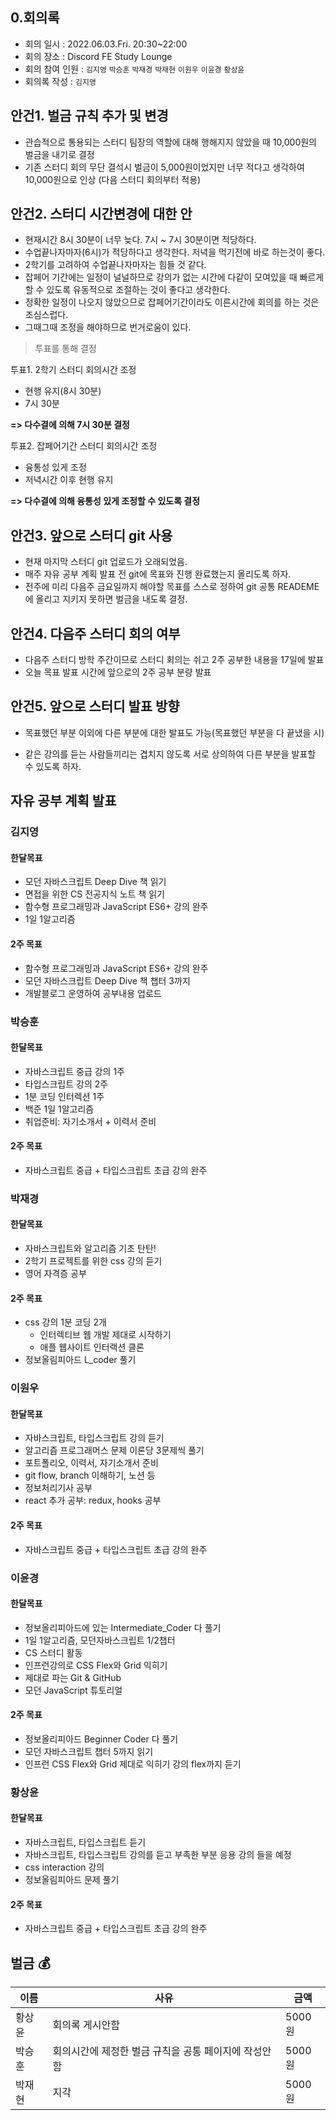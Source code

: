 ## 0.회의록

- 회의 일시 : 2022.06.03.Fri. 20:30~22:00
- 회의 장소 : Discord FE Study Lounge
- 회의 참여 인원 : `김지영` `박승훈` `박재경` `박재현` `이원우` `이윤경` `황상윤`
- 회의록 작성 : `김지영`



## 안건1. 벌금 규칙 추가 및 변경

- 관습적으로 통용되는 스터디 팀장의 역할에 대해 행해지지 않았을 때 10,000원의 벌금을 내기로 결정
- 기존 스터디 회의 무단 결석시 벌금이 5,000원이었지만 너무 적다고 생각하여 10,000원으로 인상 (다음 스터디 회의부터 적용)



## 안건2. 스터디 시간변경에 대한 안

- 현재시간 8시 30분이 너무 늦다. 7시 ~ 7시 30분이면 적당하다.
- 수업끝나자마자(6시)가 적당하다고 생각한다.  저녁을 먹기전에 바로 하는것이 좋다.
- 2학기를 고려하여 수업끝나자마자는 힘들 것 같다.
- 잡페어 기간에는 일정이 널널하므로 강의가 없는 시간에 다같이 모여있을 때 빠르게 할 수 있도록 유동적으로 조절하는 것이 좋다고 생각한다.
- 정확한 일정이 나오지 않았으므로 잡페어기간이라도 이른시간에 회의를 하는 것은 조심스럽다.
- 그때그때 조정을 해야하므로 번거로움이 있다.



> 투표를 통해 결정

투표1. 2학기 스터디 회의시간 조정

- 현행 유지(8시 30분)
- 7시 30분

**=> 다수결에 의해 7시 30분 결정**

투표2. 잡페어기간 스터디 회의시간 조정

- 융통성 있게 조정
- 저녁시간 이후 현행 유지

**=> 다수결에 의해 융통성 있게 조정할 수 있도록 결정**



## 안건3. 앞으로 스터디 git 사용

- 현재 마지막 스터디 git 업로드가 오래되었음.
- 매주 자유 공부 계획 발표 전 git에 목표와 진행 완료했는지 올리도록 하자.
- 전주에 미리 다음주 금요일까지 해야할 목표를 스스로 정하여 git 공통 READEME 에 올리고 지키지 못하면 벌금을 내도록 결정.



## 안건4. 다음주 스터디 회의 여부

- 다음주 스터디 방학 주간이므로 스터디 회의는 쉬고 2주 공부한 내용을 17일에 발표
- 오늘 목표 발표 시간에 앞으로의 2주 공부 분량 발표



## 안건5. 앞으로 스터디 발표 방향

- 목표했던 부분 이외에 다른 부분에 대한 발표도 가능(목표했던 부분을 다 끝냈을 시)

- 같은 강의를 듣는 사람들끼리는 겹치지 않도록 서로 상의하여 다른 부분을 발표할 수 있도록 하자.



## 자유 공부 계획 발표

### 김지영

#### 한달목표

- 모던 자바스크립트 Deep Dive 책 읽기
- 면접을 위한 CS 전공지식 노트 책 읽기
- 함수형 프로그래밍과 JavaScript ES6+ 강의 완주
- 1일 1알고리즘

#### 2주 목표

- 함수형 프로그래밍과 JavaScript ES6+ 강의 완주
- 모던 자바스크립트 Deep Dive 책 챕터 3까지
- 개발블로그 운영하여 공부내용 업로드



### 박승훈

#### 한달목표

- 자바스크립트 중급 강의 1주
- 타입스크립트 강의 2주
- 1분 코딩 인터렉션 1주
- 백준 1일 1알고리즘
- 취업준비: 자기소개서 + 이력서 준비

#### 2주 목표

- 자바스크립트 중급 + 타입스크립트 초급 강의 완주



### 박재경

#### 한달목표

- 자바스크립트와 알고리즘 기초 탄탄!
- 2학기 프로젝트를 위한 css 강의 듣기
- 영어 자격증 공부

#### 2주 목표

- css 강의 1분 코딩 2개
  - 인터렉티브 웹 개발 제대로 시작하기
  - 애플 웹사이트 인터랙션 클론
- 정보올림피아드 L_coder 풀기



### 이원우

#### 한달목표

- 자바스크립트, 타입스크립트 강의 듣기
- 알고리즘 프로그래머스 문제 이론당 3문제씩 풀기
- 포트폴리오, 이력서, 자기소개서 준비
- git flow, branch 이해하기, 노션 등
- 정보처리기사 공부
- react 추가 공부: redux, hooks 공부

#### 2주 목표

- 자바스크립트 중급 + 타입스크립트 초급 강의 완주



### 이윤경

#### 한달목표

- 정보올리피아드에 있는 Intermediate_Coder 다 풀기
- 1일 1알고리즘, 모던자바스크립트 1/2챕터
- CS 스터디 활동
- 인프런강의로 CSS Flex와 Grid 익히기
- 제대로 파는 Git & GitHub
- 모던 JavaScript 튜토리얼

#### 2주 목표

- 정보올리피아드 Beginner Coder 다 풀기
- 모던 자바스크립트 챕터 5까지 읽기
-  인프런 CSS Flex와 Grid 제대로 익히기 강의 flex까지 듣기



### 황상윤

#### 한달목표

- 자바스크립트, 타입스크립트 듣기
- 자바스크립트, 타입스크립트 강의를 듣고 부족한 부분 응용 강의 들을 예정
- css interaction 강의
- 정보올림피아드 문제 풀기

#### 2주 목표

- 자바스크립트 중급 + 타입스크립트 초급 강의 완주



## 벌금 :moneybag:

| 이름   | 사유                                                 | 금액   |
| ------ | ---------------------------------------------------- | ------ |
| 황상윤 | 회의록 게시안함                                      | 5000원 |
| 박승훈 | 회의시간에 제정한 벌금 규칙을 공통 페이지에 작성안함 | 5000원 |
| 박재현 | 지각                                                 | 5000원 |